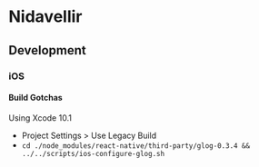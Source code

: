 # Nidavellir

## Development

### iOS

#### Build Gotchas
Using Xcode 10.1

- Project Settings > Use Legacy Build
- `cd ./node_modules/react-native/third-party/glog-0.3.4 && ../../scripts/ios-configure-glog.sh`
